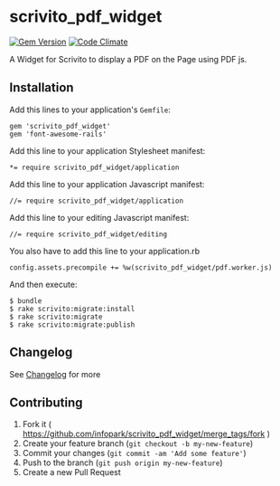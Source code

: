 scrivito_pdf_widget
===================

[![Gem Version](https://badge.fury.io/rb/scrivito_pdf_widget.svg)](http://badge.fury.io/rb/scrivito_pdf_widget)
[![Code Climate](https://codeclimate.com/github/Scrivito/scrivito_pdf_widget.png)](https://codeclimate.com/github/Scrivito/scrivito_pdf_widget)

A Widget for Scrivito to display a PDF on the Page using PDF js.

## Installation

Add this lines to your application's `Gemfile`:

    gem 'scrivito_pdf_widget'
    gem 'font-awesome-rails'

Add this line to your application Stylesheet manifest:

    *= require scrivito_pdf_widget/application

Add this line to your application Javascript manifest:

    //= require scrivito_pdf_widget/application

Add this line to your editing Javascript manifest:

    //= require scrivito_pdf_widget/editing

You also have to add this line to your application.rb

    config.assets.precompile += %w(scrivito_pdf_widget/pdf.worker.js)

And then execute:

    $ bundle
    $ rake scrivito:migrate:install
    $ rake scrivito:migrate
    $ rake scrivito:migrate:publish

## Changelog
See [Changelog](https://github.com/gertimon/scrivito_pdf_widget/blob/master/CHANGELOG.md) for more

## Contributing

1. Fork it ( https://github.com/infopark/scrivito_pdf_widget/merge_tags/fork )
2. Create your feature branch (`git checkout -b my-new-feature`)
3. Commit your changes (`git commit -am 'Add some feature'`)
4. Push to the branch (`git push origin my-new-feature`)
5. Create a new Pull Request